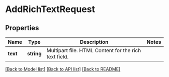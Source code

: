 # AddRichTextRequest

## Properties

Name | Type | Description | Notes
------------ | ------------- | ------------- | -------------
**text** | **string** | Multipart file. HTML Content for the rich text field. | 

[[Back to Model list]](../README.md#documentation-for-models) [[Back to API list]](../README.md#documentation-for-api-endpoints) [[Back to README]](../README.md)

